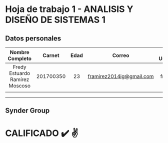 # Hoja de trabajo 1 - ANALISIS Y DISEÑO DE SISTEMAS 1
## Datos personales

| Nombre Completo | Carnet | Edad | Correo | GitHub Username |
| :----: | :----: | :----: | :----: | :----: |
| Fredy Estuardo Ramírez Moscoso | 201700350 |  23  | framirez2014ig@gmail.com |     fraced97     |
|                                |           |      |                          |                 |

---

## Synder Group


CALIFICADO :heavy_check_mark: :v:
===============

